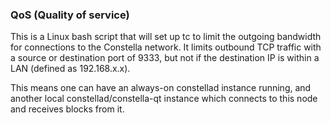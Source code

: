 ### QoS (Quality of service) ###

This is a Linux bash script that will set up tc to limit the outgoing bandwidth for connections to the Constella network. It limits outbound TCP traffic with a source or destination port of 9333, but not if the destination IP is within a LAN (defined as 192.168.x.x).

This means one can have an always-on constellad instance running, and another local constellad/constella-qt instance which connects to this node and receives blocks from it.
